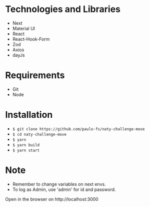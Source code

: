 <!-- # :clapper: Deploy

<ul>
  <li>
    <a href="https://movenaty.netlify.app/home">MoveNaty</a>
  </li>
</ul> -->

# Technologies and Libraries

<ul>
  <li>Next</li>
  <li>Material UI</li>
  <li>React</li>
  <li>React-Hook-Form</li>
  <li>Zod</li>
  <li>Axios</li>
  <li>dayJs</li>
</ul>

# Requirements

<ul>
  <li>Git</li>
  <li>Node</li>
</ul>

# Installation

<ul>
  <li><code>$ git clone https://github.com/paulo-fs/naty-challenge-move</code></li>
  <li><code>$ cd naty-challenge-move</code></li>
  <li><code>$ yarn </code></li>
  <li><code>$ yarn build</code></li>
  <li><code>$ yarn start</code></li>
</ul>

# Note

<ul>
  <li>Remember to change variables on next envs.</li>
  <li>To log as Admin, use 'admin' for id and password.</li>
</ul>

Open in the browser on http://localhost:3000
